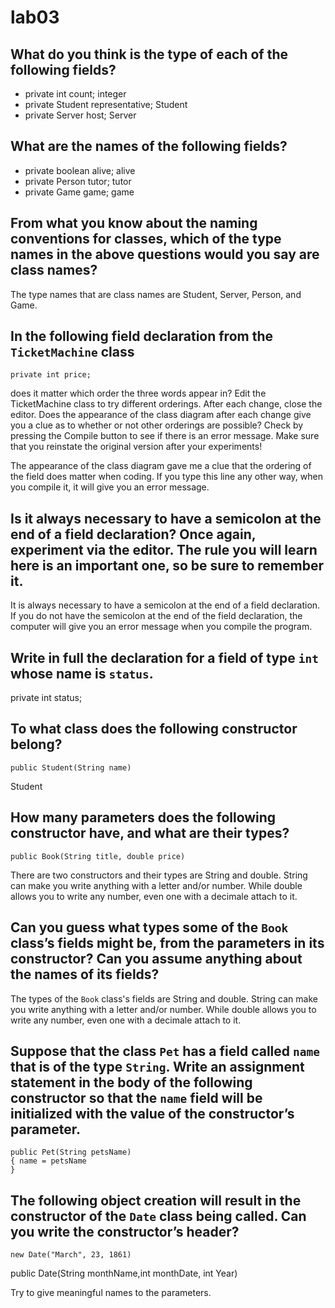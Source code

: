 # lab03

## What do you think is the type of each of the following fields?
* private int count; integer
* private Student representative; Student
* private Server host; Server

## What are the names of the following fields?
* private boolean alive; alive
* private Person tutor; tutor
* private Game game; game

## From what you know about the naming conventions for classes, which of the type names in the above questions would you say are class names?
The type names that are class names are Student, Server, Person, and Game.

## In the following field declaration from the `TicketMachine` class  
```
private int price;
```
does it matter which order the three words appear in? Edit the TicketMachine class to try different orderings. After each change, close the editor. Does the appearance of the class diagram after each change give you a clue as to whether or not other orderings are possible? Check by pressing the Compile button to see if there is an error message. Make sure that you reinstate the original version after your experiments!

The appearance of the class diagram gave me a clue that the ordering of the field does matter when coding. If you type this line any other way, when you compile it, it will give you an error message.


## Is it always necessary to have a semicolon at the end of a field declaration? Once again, experiment via the editor. The rule you will learn here is an important one, so be sure to remember it.
It is always necessary to have a semicolon at the end of a field declaration. If you do not have the semicolon at the end of the field declaration, the computer will give you an error message when you compile the program.


## Write in full the declaration for a field of type `int` whose name is `status`.
private int status;

## To what class does the following constructor belong?
```
public Student(String name)
```
Student

## How many parameters does the following constructor have, and what are their types?
```
public Book(String title, double price)
```
There are two constructors and their types are String and double. String can make you write anything with a letter and/or number. While double allows you to write any number, even one with a decimale attach to it.

## Can you guess what types some of the `Book` class’s fields might be, from the parameters in its constructor? Can you assume anything about the names of its fields?

The types of the `Book` class's fields are String and double. String can make you write anything with a letter and/or number. While double allows you to write any number, even one with a decimale attach to it.


## Suppose that the class `Pet` has a field called `name` that is of the type `String`. Write an assignment statement in the body of the following constructor so that the `name` field will be initialized with the value of the constructor’s parameter.
```
public Pet(String petsName)
{ name = petsName
}
```
## The following object creation will result in the constructor of the `Date` class being called. Can you write the constructor’s header?
```
new Date("March", 23, 1861)
```
public Date(String monthName,int monthDate, int Year)

Try to give meaningful names to the parameters.
